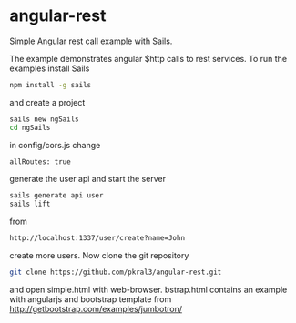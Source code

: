 # angular-rest
Simple Angular rest call example with Sails.

The example demonstrates angular $http calls to
rest services. To run the examples install Sails

```sh
npm install -g sails 
```

and create a project

```sh
sails new ngSails
cd ngSails
```

in config/cors.js change 
```sh
allRoutes: true
```
generate the user api and start the server

```sh
sails generate api user
sails lift
```

from 

```sh
http://localhost:1337/user/create?name=John
```

create more users. Now clone the git repository

```sh
git clone https://github.com/pkral3/angular-rest.git
```

and open simple.html with web-browser. bstrap.html contains
an example with angularjs and bootstrap template from 
http://getbootstrap.com/examples/jumbotron/  
